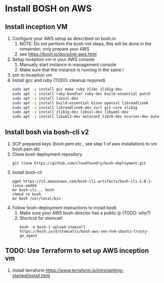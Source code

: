 # Install BOSH on AWS #

## Install inception VM ##

1. Configure your AWS setup as described on bosh.io
    1. NOTE: Do not perform the bosh-init steps, this will be done in the remainder; only prepare your AWS
    1. see https://bosh.io/docs/init-aws.html   
1. Setup inception vm in your AWS console
    1. Manually start instance in management console
    1. Make sure that the instance is running in the same i
1. ssh to inception vm
1. Install gcc and ruby (TODO: cleanup required)
    ```sh
    sudo apt -y install gcc make ruby zlibc zlib1g-dev 
    sudo apt -y install ruby-bundler ruby-dev build-essential patch 
    sudo apt -y install libssl-dev
    sudo apt -y install build-essential bison openssl libreadline6 
    sudo apt -y install libreadline6-dev curl git-core zlib1g 
    sudo apt -y install zlib1g-dev libssl-dev libyaml-dev 
    sudo apt -y install libxml2-dev autoconf libc6-dev ncurses-dev automake libtool
    ```
    
## Install bosh via bosh-cli v2
1. SCP prepared keys (bosh.pem etc., see step 1 of aws installation) to vm bosh.pem etc
1. Clone bosh deployment repository
   ```
   git clone https://github.com/cloudfoundry/bosh-deployment.git
    ```
1. Install bosh-cli
    ```
    wget https://s3.amazonaws.com/bosh-cli-artifacts/bosh-cli-2.0.1-linux-amd64
    mv bosh-cli... bosh
    chmod +x bosh
    mv bosh /usr/local/bin
    ```
1. Follow bosh-deployment instructions to install bosh
    1. Make sure your AWS bosh-director has a public ip (TODO: why?)
    1. Shortcut for stemcell:
         ```
        bosh -e bosh-1 upload-stemcell https://bosh.io/d/stemcells/bosh-aws-xen-hvm-ubuntu-trusty-go_agent
        ```

## TODO: Use Terraform to set up AWS inception vm
1. Install terraform https://www.terraform.io/intro/getting-started/install.html